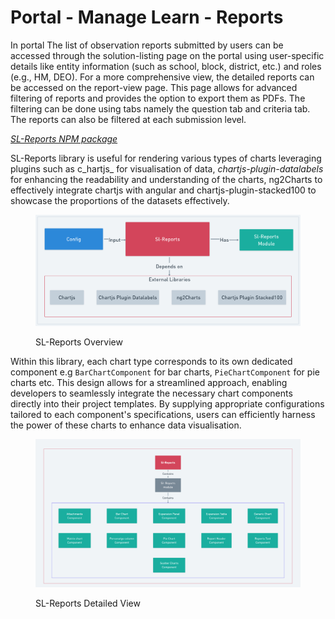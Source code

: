 # Portal - Manage Learn - Reports

In portal The list of observation reports submitted by users can be accessed through the solution-listing page on the portal using user-specific details like entity information (such as school, block, district, etc.) and roles (e.g., HM, DEO). For a more comprehensive view, the detailed reports can be accessed on the report-view page. This page allows for advanced filtering of reports and provides the option to export them as PDFs. The filtering can be done using tabs namely the question tab and criteria tab. The reports can also be filtered at each submission level.

[_SL-Reports NPM package_](https://www.npmjs.com/package/@shikshalokam/sl-reports-library)

SL-Reports library is useful for rendering various types of charts leveraging plugins such as c\_hartjs\_ for visualisation of data, _chartjs-plugin-datalabels_ for enhancing the readability and understanding of the charts, ng2Charts to effectively integrate chartjs with angular and chartjs-plugin-stacked100 to showcase the proportions of the datasets effectively.

<figure><img src="../../.gitbook/assets/SL-Reports-Arch(1).png" alt=""><figcaption><p>SL-Reports Overview</p></figcaption></figure>

Within this library, each chart type corresponds to its own dedicated component e.g `BarChartComponent` for bar charts, `PieChartComponent` for pie charts etc. This design allows for a streamlined approach, enabling developers to seamlessly integrate the necessary chart components directly into their project templates. By supplying appropriate configurations tailored to each component's specifications, users can efficiently harness the power of these charts to enhance data visualisation.

<figure><img src="../../.gitbook/assets/SL-Reports(1).png" alt=""><figcaption><p>SL-Reports Detailed View</p></figcaption></figure>
